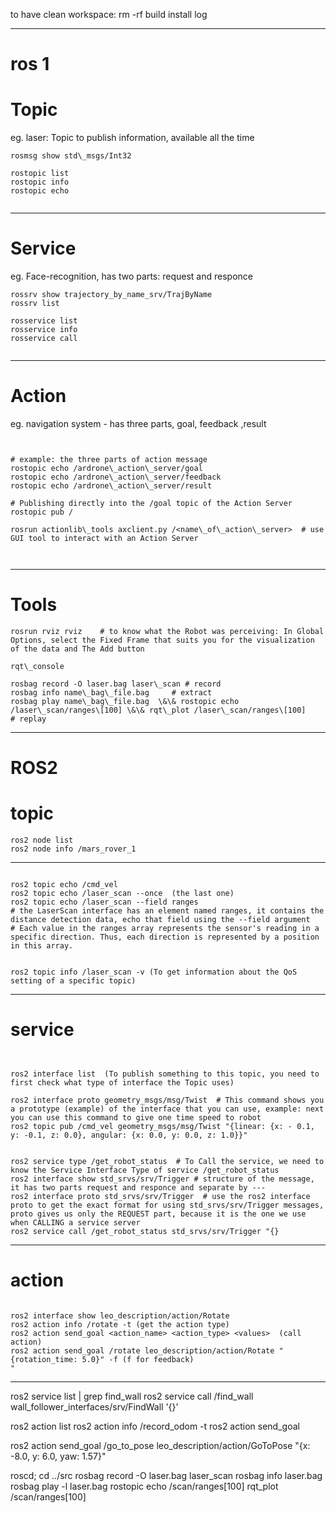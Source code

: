 to have clean workspace: rm -rf build install log


---

# ros 1

# Topic
eg. laser: Topic to publish information, available all the time

```
rosmsg show std\_msgs/Int32

rostopic list
rostopic info
rostopic echo
 

```


---

# Service
eg. Face-recognition, has two parts: request and responce



```
rossrv show trajectory_by_name_srv/TrajByName
rossrv list 

rosservice list 
rosservice info 
rosservice call 


```





---


# Action
eg. navigation system - has three parts, goal, feedback ,result


```


# example: the three parts of action message
rostopic echo /ardrone\_action\_server/goal   
rostopic echo /ardrone\_action\_server/feedback
rostopic echo /ardrone\_action\_server/result

# Publishing directly into the /goal topic of the Action Server
rostopic pub /

rosrun actionlib\_tools axclient.py /<name\_of\_action\_server>  # use GUI tool to interact with an Action Server



```


---

# Tools


```
rosrun rviz rviz    # to know what the Robot was perceiving: In Global Options, select the Fixed Frame that suits you for the visualization of the data and The Add button

rqt\_console

rosbag record -O laser.bag laser\_scan # record
rosbag info name\_bag\_file.bag     # extract
rosbag play name\_bag\_file.bag  \&\& rostopic echo /laser\_scan/ranges\[100] \&\& rqt\_plot /laser\_scan/ranges\[100]    # replay

```


---

# ROS2

# topic

```
ros2 node list 
ros2 node info /mars_rover_1
```

---

```

ros2 topic echo /cmd_vel
ros2 topic echo /laser_scan --once  (the last one)
ros2 topic echo /laser_scan --field ranges
# the LaserScan interface has an element named ranges, it contains the distance detection data, echo that field using the --field argument
# Each value in the ranges array represents the sensor's reading in a specific direction. Thus, each direction is represented by a position in this array.


ros2 topic info /laser_scan -v (To get information about the QoS setting of a specific topic)
```

---
# service
```


ros2 interface list  (To publish something to this topic, you need to first check what type of interface the Topic uses)

ros2 interface proto geometry_msgs/msg/Twist  # This command shows you a prototype (example) of the interface that you can use, example: next you can use this command to give one time speed to robot
ros2 topic pub /cmd_vel geometry_msgs/msg/Twist "{linear: {x: - 0.1, y: -0.1, z: 0.0}, angular: {x: 0.0, y: 0.0, z: 1.0}}"  


ros2 service type /get_robot_status  # To Call the service, we need to know the Service Interface Type of service /get_robot_status
ros2 interface show std_srvs/srv/Trigger # structure of the message, it has two parts request and responce and separate by ---
ros2 interface proto std_srvs/srv/Trigger  # use the ros2 interface proto to get the exact format for using std_srvs/srv/Trigger messages, proto gives us only the REQUEST part, because it is the one we use when CALLING a service server
ros2 service call /get_robot_status std_srvs/srv/Trigger "{}

```

---

# action

```

ros2 interface show leo_description/action/Rotate 
ros2 action info /rotate -t (get the action type)
ros2 action send_goal <action_name> <action_type> <values>  (call action)
ros2 action send_goal /rotate leo_description/action/Rotate "{rotation_time: 5.0}" -f (f for feedback)
"
```



---





ros2 service list | grep find_wall
ros2 service call /find_wall wall_follower_interfaces/srv/FindWall '{}'

ros2 action list
ros2 action info /record_odom -t
ros2 action send_goal

ros2 action send_goal /go_to_pose leo_description/action/GoToPose "{x: -8.0, y: 6.0, yaw: 1.57}"


roscd; cd ../src
rosbag record -O laser.bag laser_scan
rosbag info laser.bag
rosbag play -l laser.bag
rostopic echo /scan/ranges[100]
rqt_plot /scan/ranges[100]



